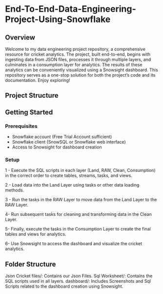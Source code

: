 # End-To-End-Data-Engineering-Project-Using-Snowflake

## Overview

Welcome to my data engineering project repository, a comprehensive resource for cricket analytics. The project, built end-to-end, begins with ingesting data from JSON files, processes it through multiple layers, and culminates in a consumption layer for analytics. The results of these analytics can be conveniently visualized using a Snowsight dashboard. This repository serves as a one-stop solution for both the project’s code and its documentation. Enjoy exploring!

## Project Structure

## Getting Started

### Prerequisites

- Snowflake account (Free Trial Account sufficient)
- Snowflake client (SnowSQL or Snowflake web interface)
- Access to Snowsight for dashboard creation

### Setup

1 - Execute the SQL scripts in each layer (Land, RAW, Clean, Consumption) in the correct order to create tables, streams, tasks, and views.

2 - Load data into the Land Layer using tasks or other data loading methods.

3 - Run the tasks in the RAW Layer to move data from the Land Layer to the RAW Layer.

4- Run subsequent tasks for cleaning and transforming data in the Clean Layer.

5- Finally, execute the tasks in the Consumption Layer to create the final tables and views for analytics.

6- Use Snowsight to access the dashboard and visualize the cricket analytics.

## Folder Structure

Json Cricket files/: Contains our Json Files.
Sql Worksheet/: Contains the SQL scripts used in all layers.
dashboard/: Includes Screenshots and Sql Scripts related to the dashboard creation using Snowsight.
